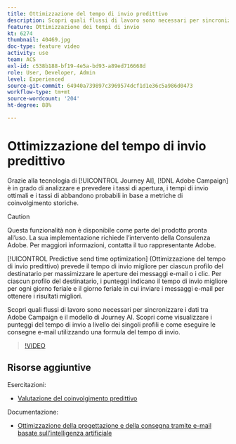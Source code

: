 ```yaml
---
title: Ottimizzazione del tempo di invio predittivo
description: Scopri quali flussi di lavoro sono necessari per sincronizzare i dati tra Adobe Campaign e il modello di Journey AI. Scopri come visualizzare i punteggi del tempo di invio a livello dei singoli profili e come eseguire le consegne e-mail utilizzando una formula del tempo di invio.
feature: Ottimizzazione dei tempi di invio
kt: 6274
thumbnail: 40469.jpg
doc-type: feature video
activity: use
team: ACS
exl-id: c538b188-bf19-4e5a-bd93-a89ed716668d
role: User, Developer, Admin
level: Experienced
source-git-commit: 64940a739897c3969574dcf1d1e36c5a986d0473
workflow-type: tm+mt
source-wordcount: '204'
ht-degree: 88%

---
```


# Ottimizzazione del tempo di invio predittivo

Grazie alla tecnologia di [!UICONTROL Journey AI], [!DNL Adobe Campaign] è in grado di analizzare e prevedere i tassi di apertura, i tempi di invio ottimali e i tassi di abbandono probabili in base a metriche di coinvolgimento storiche.

>[!CAUTION]
>Questa funzionalità non è disponibile come parte del prodotto pronta all’uso. La sua implementazione richiede l’intervento della Consulenza Adobe. Per maggiori informazioni, contatta il tuo rappresentante Adobe.

[!UICONTROL Predictive send time optimization] (Ottimizzazione del tempo di invio predittivo) prevede il tempo di invio migliore per ciascun profilo del destinatario per massimizzare le aperture dei messaggi e-mail o i clic. Per ciascun profilo del destinatario, i punteggi indicano il tempo di invio migliore per ogni giorno feriale e il giorno feriale in cui inviare i messaggi e-mail per ottenere i risultati migliori.

Scopri quali flussi di lavoro sono necessari per sincronizzare i dati tra Adobe Campaign e il modello di Journey AI. Scopri come visualizzare i punteggi del tempo di invio a livello dei singoli profili e come eseguire le consegne e-mail utilizzando una formula del tempo di invio.

>[!VIDEO](https://video.tv.adobe.com/v/40469?quality=12)

## Risorse aggiuntive

Esercitazioni:

* [Valutazione del coinvolgimento predittivo](predictive-engagement-scoring.md)

Documentazione:

* [Ottimizzazione della progettazione e della consegna tramite e-mail basate sull’intelligenza artificiale](https://experienceleague.adobe.com/docs/campaign-standard/using/testing-and-sending/preparing-and-testing-messages/predictive.html?lang=en)
